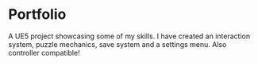 # Portfolio
  A UE5 project showcasing some of my skills. I have created an interaction system, puzzle mechanics, save system and a settings menu. Also controller compatible!
